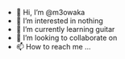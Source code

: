 - 👋 Hi, I’m @m3owaka 
- 👀 I’m interested in nothing 
- 🌱 I’m currently learning guitar 
- 💞️ I’m looking to collaborate on 
- 📫 How to reach me ...

<!---
m3owaka/m3owaka is a ✨ special ✨ repository because its `README.md` (this file) appears on your GitHub profile.
You can click the Preview link to take a look at your changes.
--->
